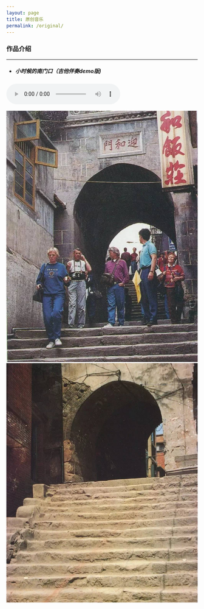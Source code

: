 ```yaml
---
layout: page
title: 原创音乐
permalink: /original/  
---
```

### 作品介绍
---
* ##### 小时候的南门口（吉他伴奏demo版)
<audio src="/assets/audio/nanmen.mp3" controls="controls">
</audio>  

![dongmen](/assets/images/original/dongmen.jpg "归州东门")   
![nanmen](/assets/images/original/nanmen.jpg "归州南门")  


